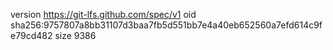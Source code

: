 version https://git-lfs.github.com/spec/v1
oid sha256:9757807a8bb31107d3baa7fb5d551bb7e4a40eb652560a7efd614c9fe79cd482
size 9386
